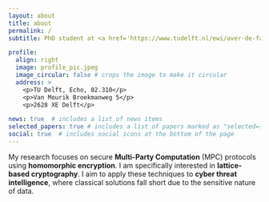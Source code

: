 ```yaml
---
layout: about
title: about
permalink: /
subtitle: PhD student at <a href='https://www.tudelft.nl/ewi/over-de-faculteit/afdelingen/intelligent-systems/cybersecurity/computational-privacy/people/jelle-vos'>Delft University of Technology</a>.

profile:
  align: right
  image: profile_pic.jpeg
  image_circular: false # crops the image to make it circular
  address: >
    <p>TU Delft, Echo, 02.310</p>
    <p>Van Mourik Broekmanweg 5</p>
    <p>2628 XE Delft</p>

news: true  # includes a list of news items
selected_papers: true # includes a list of papers marked as "selected={true}"
social: true  # includes social icons at the bottom of the page
---
```


My research focuses on secure **Multi-Party Computation** (MPC) protocols using **homomorphic encryption**. I am specifically interested in **lattice-based cryptography**. I aim to apply these techniques to **cyber threat intelligence**, where classical solutions fall short due to the sensitive nature of data.
